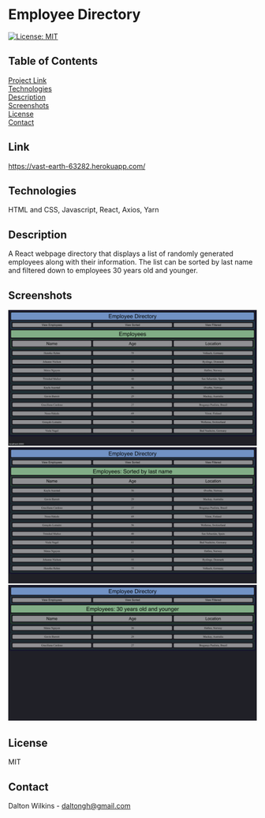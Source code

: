 # Employee Directory

[![License: MIT](https://img.shields.io/badge/License-MIT-blue.svg)](https://opensource.org/licenses/MIT)

## Table of Contents
[Project Link](#Link)  
[Technologies](#Technologies)  
[Description](#Description)  
[Screenshots](#Screenshots)  
[License](#License)  
[Contact](#Contact)

## Link
https://vast-earth-63282.herokuapp.com/

## Technologies
HTML and CSS, Javascript, React, Axios, Yarn

## Description
A React webpage directory that displays a list of randomly generated employees along with their information. The list can be sorted by last name and filtered down to employees 30 years old and younger.

## Screenshots
![Screenshot 1](assets/images/screenshot1.png)
![Screenshot 2](assets/images/screenshot2.png)
![Screenshot 3](assets/images/screenshot3.png)

## License
MIT

## Contact
Dalton Wilkins - daltongh@gmail.com
